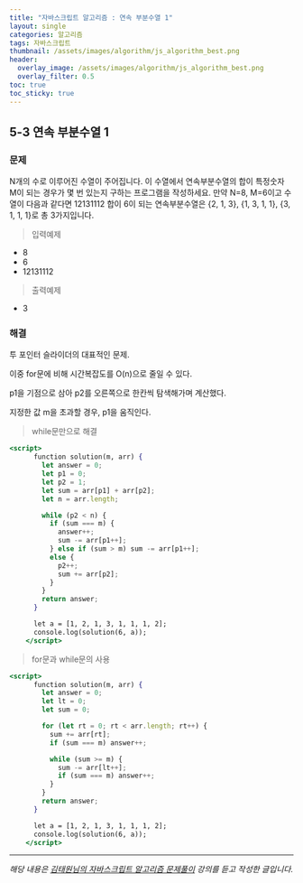```yaml
---
title: "자바스크립트 알고리즘 : 연속 부분수열 1"
layout: single
categories: 알고리즘
tags: 자바스크립트
thumbnail: /assets/images/algorithm/js_algorithm_best.png
header:
  overlay_image: /assets/images/algorithm/js_algorithm_best.png
  overlay_filter: 0.5
toc: true
toc_sticky: true
---
```


## 5-3 연속 부분수열 1

### 문제

N개의 수로 이루어진 수열이 주어집니다.
이 수열에서 연속부분수열의 합이 특정숫자 M이 되는 경우가 몇 번 있는지 구하는 프로그램을
작성하세요.
만약 N=8, M=6이고 수열이 다음과 같다면
12131112
합이 6이 되는 연속부분수열은 {2, 1, 3}, {1, 3, 1, 1}, {3, 1, 1, 1}로 총 3가지입니다.

> 입력예제

- 8
- 6
- 12131112

> 출력예제

- 3

### 해결

투 포인터 슬라이더의 대표적인 문제.

이중 for문에 비해 시간복잡도를 O(n)으로 줄일 수 있다.

p1을 기점으로 삼아 p2를 오른쪽으로 한칸씩 탐색해가며 계산했다.

지정한 값 m을 초과할 경우, p1을 움직인다.

> while문만으로 해결

```jsx
<script>
      function solution(m, arr) {
        let answer = 0;
        let p1 = 0;
        let p2 = 1;
        let sum = arr[p1] + arr[p2];
        let n = arr.length;

        while (p2 < n) {
          if (sum === m) {
            answer++;
            sum -= arr[p1++];
          } else if (sum > m) sum -= arr[p1++];
          else {
            p2++;
            sum += arr[p2];
          }
        }
        return answer;
      }

      let a = [1, 2, 1, 3, 1, 1, 1, 2];
      console.log(solution(6, a));
    </script>
```

> for문과 while문의 사용

```jsx
<script>
      function solution(m, arr) {
        let answer = 0;
        let lt = 0;
        let sum = 0;

        for (let rt = 0; rt < arr.length; rt++) {
          sum += arr[rt];
          if (sum === m) answer++;

          while (sum >= m) {
            sum -= arr[lt++];
            if (sum === m) answer++;
          }
        }
        return answer;
      }

      let a = [1, 2, 1, 3, 1, 1, 1, 2];
      console.log(solution(6, a));
    </script>
```

---

_해당 내용은 [김태원님의 자바스크립트 알고리즘 문제풀이](https://www.inflearn.com/course/%EC%9E%90%EB%B0%94%EC%8A%A4%ED%81%AC%EB%A6%BD%ED%8A%B8-%EC%95%8C%EA%B3%A0%EB%A6%AC%EC%A6%98-%EB%AC%B8%EC%A0%9C%ED%92%80%EC%9D%B4/dashboard) 강의를 듣고 작성한 글입니다._
